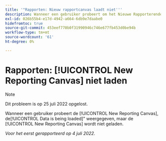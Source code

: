 ```yaml
---
title: '"Rapporten: Nieuw rapportcanvas laadt niet'''
description: Wanneer een gebruiker probeert om het Nieuwe Rapporterende Canvas te laden, het Gegevens wordt geladen het schermvertoningen, maar het Nieuwe Rapporterende Canvas laadt niet.
exl-id: 026b55b4-e17d-4942-a664-6db9e7daabe0
hidefromtoc: true
source-git-commit: 453eef770b0f31990946c746e677fb453d0be94b
workflow-type: tm+mt
source-wordcount: '61'
ht-degree: 0%

---
```


# Rapporten: [!UICONTROL New Reporting Canvas] niet laden

>[!NOTE]
>
>Dit probleem is op 25 juli 2022 opgelost.

Wanneer een gebruiker probeert de [!UICONTROL New Reporting Canvas], de[!UICONTROL Data is being loaded]&quot; weergegeven, maar de [!UICONTROL New Reporting Canvas] wordt niet geladen.

_Voor het eerst gerapporteerd op 4 juli 2022._
